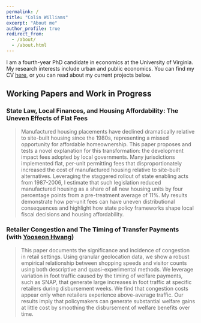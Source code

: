 ```yaml
---
permalink: /
title: "Colin Williams"
excerpt: "About me"
author_profile: true
redirect_from: 
  - /about/
  - /about.html
---
```


I am a fourth-year PhD candidate in economics at the University of Virginia. My research interests include urban and public economics. You can find my CV [here](https://www.dropbox.com/scl/fi/uqcelgo9q291i0no2bgqm/williams-cv-20250303.pdf?rlkey=y9njjpcmgxd7bl6j251k0bghm&st=uo6fsq67&dl=0), or you can read about my current projects below.

## Working Papers and Work in Progress
### State Law, Local Finances, and Housing Affordability: The Uneven Effects of Flat Fees
> Manufactured housing placements have declined dramatically relative to site-built housing since the 1980s, representing a missed opportunity for affordable homeownership. This paper proposes and tests a novel explanation for this transformation: the development impact fees adopted by local governments. Many jurisdictions implemented flat, per-unit permitting fees that disproportionately increased the cost of manufactured housing relative to site-built alternatives. Leveraging the staggered rollout of state enabling acts from 1987-2006, I estimate that such legislation reduced manufactured housing as a share of all new housing units by four percentage points from a pre-treatment average of 11\%. My results demonstrate how per-unit fees can have uneven distributional consequences and highlight how state policy frameworks shape local fiscal decisions and housing affordability.

### Retailer Congestion and The Timing of Transfer Payments (with [Yooseon Hwang](https://sites.google.com/view/yooseon-hwang))
> This paper documents the significance and incidence of congestion in retail settings. Using granular geolocation data, we show a robust empirical relationship between shopping speeds and visitor counts using both descriptive and quasi-experimental methods. We leverage variation in foot traffic caused by the timing of welfare payments, such as SNAP, that generate large increases in foot traffic at specific retailers during disbursement weeks. We find that congestion costs appear only when retailers experience above-average traffic. Our results imply that policymakers can generate substantial welfare gains at little cost by smoothing the disbursement of welfare benefits over time.
